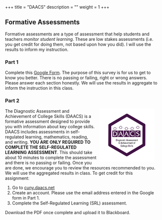 +++
title = "DAACS"
description = ""
weight = 1
+++

## Formative Assessments

Formative assessments are a type of assessment that help students and teachers *monitor student learning*. These are low stakes assessments (i.e. you get credit for doing them, not based upon how you did). I will use the results to inform my instruction.

### Part 1

Complete this [Google Form](https://forms.gle/16c7yEhvDMfsJFWv7). The purpose of this survey is for us to get to know you better. There is no passing or failing, right or wrong answers. Please answer each section honestly. We will use the results in aggregate to inform the instruction in this class.

### Part 2

<img src='/slides/images/hex/DAACS.png' alt = 'DAACS' align = 'right'  style="height:175px; padding-left:10px; padding-right:10px;"/>

The Diagnostic Assessment and Achievement of College Skills (DAACS) is a formative assessment designed to provide you with information about key college skills. DAACS includes assessments in self-regulated learning, mathematics, reading, and writing. **YOU ARE ONLY REQUIRED TO COMPLETE THE SELF-REGULATED LEARNING ASSESSMENT**. This should take about 10 minutes to complete the assessment and there is no passing or failing. Once you are done, we encourage you to review the resources recommended to you. We will use the aggregated results in class. To get credit for this assignment:

1. Go to [cuny.daacs.net](https://cuny.daacs.net)
2. Create an account. Please use the email address entered in the Google form in Part 1.
3. Complete the Self-Regulated Learning (SRL) assessment.

Download the PDF once complete and upload it to Blackboard.
